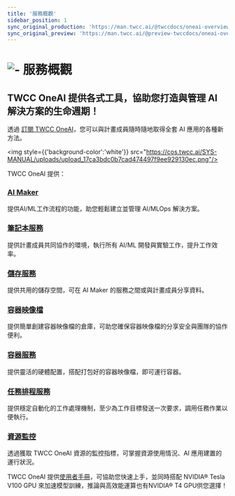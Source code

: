 ```yaml
---
title: '服務概觀'
sidebar_position: 1
sync_original_production: 'https://man.twcc.ai/@twccdocs/oneai-overview-zh' 
sync_original_preview: 'https://man.twcc.ai/@preview-twccdocs/oneai-overview-zh'
---
```



# ![-](https://cos.twcc.ai/SYS-MANUAL/uploads/upload_a997c10eb5d383ad9ec2ae25a359f64e.png) 服務概觀


## TWCC OneAI 提供各式工具，協助您打造與管理 AI 解決方案的生命週期！


透過 [訂閱 TWCC OneAI](https://man.twcc.ai/@twccdocs/oneai-subscription-policy-zh)，您可以與計畫成員隨時隨地取得全套 AI 應用的各種新方法。

<img style={{'background-color':'white'}} src="https://cos.twcc.ai/SYS-MANUAL/uploads/upload_17ca3bdc0b7cad474497f9ee929130ec.png"/>

TWCC OneAI 提供：


### [AI Maker](https://docs.oneai.twcc.ai/s/QFn7N5R-H) 

提供AI/ML工作流程的功能，助您輕鬆建立並管理 AI/MLOps 解決方案。

### [筆記本服務](https://docs.oneai.twcc.ai/s/Z8LdmjL9M)

提供計畫成員共同協作的環境，執行所有 AI/ML 開發與實驗工作，提升工作效率。

### [儲存服務](https://docs.oneai.twcc.ai/s/_F4C_EzEa)  

提供共用的儲存空間，可在 AI Maker 的服務之間或與計畫成員分享資料。

### [容器映像檔](https://docs.aimaker.twcc.ai/s/WAoPe4Au5)  

提供簡單創建容器映像檔的倉庫，可助您確保容器映像檔的分享安全與團隊的協作便利。

### [容器服務](https://docs.oneai.twcc.ai/s/yGbG4JJyi)  

提供靈活的硬體配置，搭配打包好的容器映像檔，即可運行容器。

### [任務排程服務](https://docs.oneai.twcc.ai/s/cBoaJtQicS) 

提供穩定自動化的工作處理機制，至少為工作目標發送一次要求，調用任務作業以便執行。

### [資源監控](https://docs.oneai.twcc.ai/s/gEQO9lvF8)  

透過獲取 TWCC OneAI 資源的監控指標，可掌握資源使用情況、AI 應用建置的運行狀況。

TWCC OneAI 提供[使用者手冊](https://docs.oneai.twcc.ai/s/QFn7N5R-H)，可協助您快速上手，並同時搭配 NVIDIA® Tesla V100 GPU 來加速模型訓練，推論與高效能運算也有NVIDIA® T4 GPU供您選擇！

